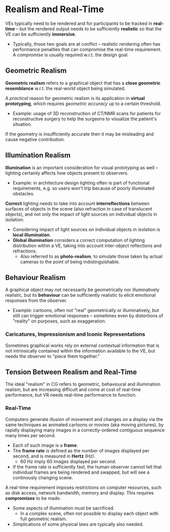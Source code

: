 # Realism and Real-Time

VEs typically need to be rendered and for participants to be tracked in
**real-time** – but the rendered output needs to be sufficiently **realistic**
so that the VE can be sufficiently **immersive**.

- Typically, those two goals are at conflict – realistic rendering often has
  performance penalties that can compromise the real-time requirement. A
  *compromise* is usually required w.r.t. the design goal.

## Geometric Realism

**Geometric realism** refers to a graphical object that has a
**close geometric resemblance** w.r.t. the real-world object being simulated.

A *practical* reason for geometric realism is its application in
**virtual prototyping**, which requires *geometric accuracy* up to a certain
threshold.

- Example: usage of 3D reconstruction of CT/NMR scans for patients for
  reconstructive surgery to help the surgeons to visualize the patient's
  situation.

If the geometry is insufficiently accurate then it may be misleading and cause
negative contribution.

## Illumination Realism

**Illumination** is an important consideration for visual prototyping as well –
lighting certainly affects how objects present to observers.

- Example: in architecture design lighting often is part of functional
  requirements, e.g. so users won't trip because of poorly illuminated
  obstacles.

**Correct** lighting needs to take into account **interreflections** between
surfaces of objects in the scene (also refraction in case of translucent
objects), and not only the impact of light sources on individual objects in
isolation.

- Considering impact of light sources on individual objects in isolation is
  **local illumination**.
- **Global illumination** considers a correct computation of lighting
  distribution within a VE, taking into account inter-object reflections and
  refractions.
    - Also referred to as **photo-realism**, to simulate those taken by actual
      cameras to the point of being indistinguishable.

## Behaviour Realism

A graphical object may not necessarily be geometrically nor illuminatively
realistic, but its **behaviour** can be sufficiently realistic to elicit
emotional responses from the observer.

- Example: cartoons, often not "real" geometrically or illuminatively, but
  still can trigger emotional responses – sometimes even by distortions of
  "reality" on purposes, such as exaggeration.

### Caricatures, Impressionism and Iconic Representations

Sometimes graphical works rely on external contextual information that is not
intrinsically contained within the information available to the VE, but needs
the observer to "piece them together."

## Tension Between Realism and Real-Time

The ideal "realism" in CG refers to geometric, behavioural and illumination
realism, but are increasing difficult and come at cost of real-time performance,
but VR needs real-time performance to function.

### Real-Time

Computers generate *illusion* of movement and changes on a display via the same
techniques as animated cartoons or movies (aka moving pictures), by rapidly
displaying many images in a correctly-ordered contiguous sequence many times
per second.

- Each of such image is a **frame**.
- The **frame rate** is defined as the number of images displayed per second,
  and is measured in **Hertz** ($\text{Hz}$).
    - $60\ \text{Hz}$ imply $60$ images displayed per second.
- If the frame rate is sufficiently fast, the human observer cannot tell that
  individual frames are being rendered and swapped, but will see a continously
  changing scene.

A real-time requirement imposes restrictions on computer resources, such as
disk access, network bandwidth, memory and display. This requires
**compromises** to be made.

- Some aspects of illumination *must* be sacrificed.
    - In a complex scene, often not possible to display each object with
      full geometric realism.
- Simplications of some physical laws are typically also needed.
